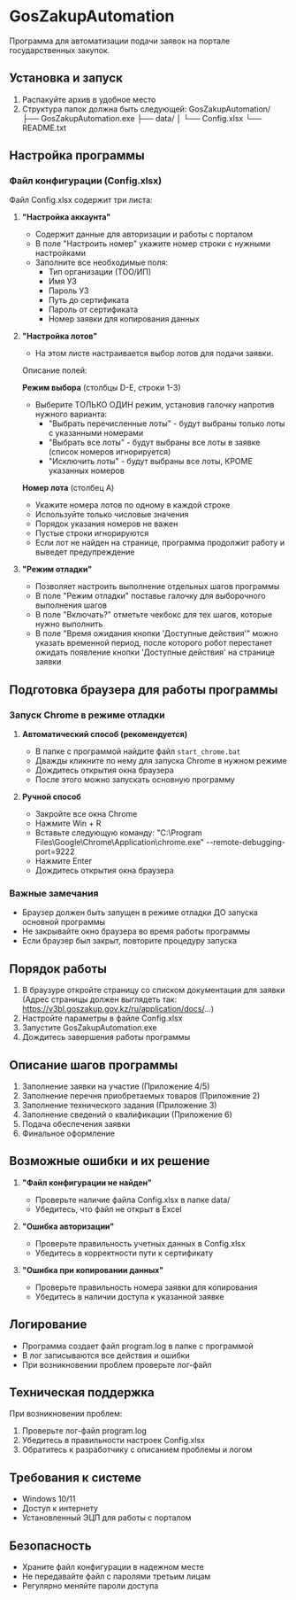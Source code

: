 # GosZakupAutomation

Программа для автоматизации подачи заявок на портале государственных закупок.

## Установка и запуск

1. Распакуйте архив в удобное место
2. Структура папок должна быть следующей:
GosZakupAutomation/
├── GosZakupAutomation.exe
├── data/
│   └── Config.xlsx
└── README.txt

## Настройка программы

### Файл конфигурации (Config.xlsx)

Файл Config.xlsx содержит три листа:

1. **"Настройка аккаунта"**
   - Содержит данные для авторизации и работы с порталом
   - В поле "Настроить номер" укажите номер строки с нужными настройками
   - Заполните все необходимые поля:
     - Тип организации (ТОО/ИП)
     - Имя УЗ
     - Пароль УЗ
     - Путь до сертификата
     - Пароль от сертификата
     - Номер заявки для копирования данных

2. **"Настройка лотов"**
   - На этом листе настраивается выбор лотов для подачи заявки.

   Описание полей:

   **Режим выбора** (столбцы D-E, строки 1-3)
      - Выберите ТОЛЬКО ОДИН режим, установив галочку напротив нужного варианта:
        - "Выбрать перечисленные лоты" - будут выбраны только лоты с указанными номерами
        - "Выбрать все лоты" - будут выбраны все лоты в заявке (список номеров игнорируется)
        - "Исключить лоты" - будут выбраны все лоты, КРОМЕ указанных номеров

   **Номер лота** (столбец A)
      - Укажите номера лотов по одному в каждой строке
      - Используйте только числовые значения
      - Порядок указания номеров не важен
      - Пустые строки игнорируются
      - Если лот не найден на странице, программа продолжит работу и выведет предупреждение

3. **"Режим отладки"**
   - Позволяет настроить выполнение отдельных шагов программы
   - В поле "Режим отладки" поставье галочку для выборочного выполнения шагов
   - В поле "Включать?" отметьте чекбокс для тех шагов, которые нужно выполнить
   - В поле "Время ожидания кнопки 'Доступные действия'" можно указать временной период, после которого робот перестанет ожидать появление кнопки 'Доступные действия' на странице заявки

## Подготовка браузера для работы программы

### Запуск Chrome в режиме отладки

1. **Автоматический способ (рекомендуется)**
   - В папке с программой найдите файл `start_chrome.bat`
   - Дважды кликните по нему для запуска Chrome в нужном режиме
   - Дождитесь открытия окна браузера
   - После этого можно запускать основную программу

2. **Ручной способ**
   - Закройте все окна Chrome
   - Нажмите Win + R
   - Вставьте следующую команду:
   		"C:\Program Files\Google\Chrome\Application\chrome.exe" --remote-debugging-port=9222
   	- Нажмите Enter
	- Дождитесь открытия окна браузера

### Важные замечания
- Браузер должен быть запущен в режиме отладки ДО запуска основной программы
- Не закрывайте окно браузера во время работы программы
- Если браузер был закрыт, повторите процедуру запуска

## Порядок работы

1. В браузуре откройте страницу со списком документации для заявки
	(Адрес страницы должен выглядеть так: https://v3bl.goszakup.gov.kz/ru/application/docs/...)
2. Настройте параметры в файле Config.xlsx
3. Запустите GosZakupAutomation.exe
4. Дождитесь завершения работы программы

## Описание шагов программы

1. Заполнение заявки на участие (Приложение 4/5)
2. Заполнение перечня приобретаемых товаров (Приложение 2)
3. Заполнение технического задания (Приложение 3)
4. Заполнение сведений о квалификации (Приложение 6)
5. Подача обеспечения заявки
6. Финальное оформление

## Возможные ошибки и их решение

1. **"Файл конфигурации не найден"**
   - Проверьте наличие файла Config.xlsx в папке data/
   - Убедитесь, что файл не открыт в Excel

2. **"Ошибка авторизации"**
   - Проверьте правильность учетных данных в Config.xlsx
   - Убедитесь в корректности пути к сертификату

3. **"Ошибка при копировании данных"**
   - Проверьте правильность номера заявки для копирования
   - Убедитесь в наличии доступа к указанной заявке

## Логирование

- Программа создает файл program.log в папке с программой
- В лог записываются все действия и ошибки
- При возникновении проблем проверьте лог-файл

## Техническая поддержка

При возникновении проблем:
1. Проверьте лог-файл program.log
2. Убедитесь в правильности настроек Config.xlsx
3. Обратитесь к разработчику с описанием проблемы и логом

## Требования к системе

- Windows 10/11
- Доступ к интернету
- Установленный ЭЦП для работы с порталом

## Безопасность

- Храните файл конфигурации в надежном месте
- Не передавайте файл с паролями третьим лицам
- Регулярно меняйте пароли доступа